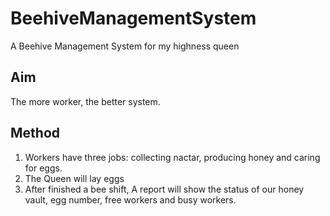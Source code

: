 # BeehiveManagementSystem
A Beehive Management System for my highness queen

## Aim
The more worker, the better system.

## Method
1. Workers have three jobs: collecting nactar, producing honey and caring for eggs.
2. The Queen will lay eggs
3. After finished a bee shift, A report will show the status of our honey vault, egg number, free workers and busy workers.




